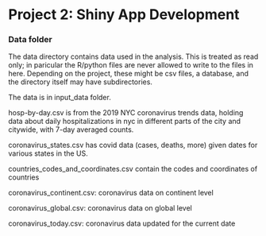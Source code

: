 # Project 2: Shiny App Development

### Data folder

The data directory contains data used in the analysis. This is treated as read only; in paricular the R/python files are never allowed to write to the files in here. Depending on the project, these might be csv files, a database, and the directory itself may have subdirectories.

The data is in input_data folder.

hosp-by-day.csv is from the 2019 NYC coronavirus trends data, holding data about daily hospitalizations in nyc in different parts of the city and citywide, with 7-day averaged counts.

coronavirus_states.csv has covid data (cases, deaths, more) given dates for various states in the US.

countries_codes_and_coordinates.csv contain the codes and coordinates of countries

coronavirus_continent.csv: coronavirus data on continent level

coronavirus_global.csv: coronavirus data on global level

coronavirus_today.csv: coronavirus data updated for the current date
